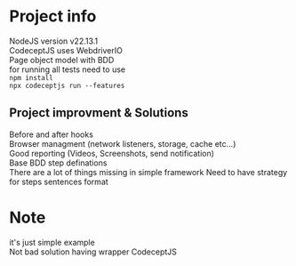 # Project info
NodeJS version v22.13.1 <br>
CodeceptJS uses WebdriverIO <br>
Page object model with BDD <br>
for running all tests need to use  <br> `npm install` <br>  `npx codeceptjs run --features` <br>

## Project improvment & Solutions
Before and after hooks <br>
Browser managment (network listeners, storage, cache etc...) <br>
Good reporting (Videos, Screenshots, send notification) <br>
Base BDD step definations <br>
There are a lot of things missing in simple framework
Need to have strategy for steps sentences format 

# Note
it's just simple example <br>
Not bad solution having wrapper CodeceptJS

